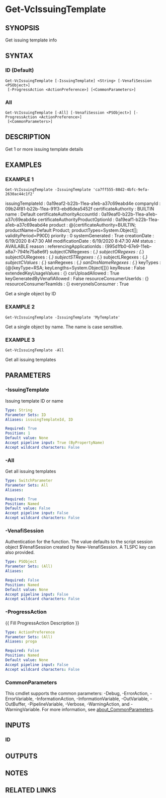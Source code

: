 # Get-VcIssuingTemplate

## SYNOPSIS
Get issuing template info

## SYNTAX

### ID (Default)
```
Get-VcIssuingTemplate [-IssuingTemplate] <String> [-VenafiSession <PSObject>]
 [-ProgressAction <ActionPreference>] [<CommonParameters>]
```

### All
```
Get-VcIssuingTemplate [-All] [-VenafiSession <PSObject>] [-ProgressAction <ActionPreference>]
 [<CommonParameters>]
```

## DESCRIPTION
Get 1 or more issuing template details

## EXAMPLES

### EXAMPLE 1
```
Get-VcIssuingTemplate -IssuingTemplate 'ca7ff555-88d2-4bfc-9efa-2630ac44c1f2'
```

issuingTemplateId                   : 0a19eaf2-b22b-11ea-a1eb-a37c69eabd4e
companyId                           : 09b24f81-b22b-11ea-91f3-ebd6dea5452f
certificateAuthority                : BUILTIN
name                                : Default
certificateAuthorityAccountId       : 0a19eaf0-b22b-11ea-a1eb-a37c69eabd4e
certificateAuthorityProductOptionId : 0a19eaf1-b22b-11ea-a1eb-a37c69eabd4e
product                             : @{certificateAuthority=BUILTIN; productName=Default Product; productTypes=System.Object\[\]; validityPeriod=P90D}
priority                            : 0
systemGenerated                     : True
creationDate                        : 6/19/2020 8:47:30 AM
modificationDate                    : 6/19/2020 8:47:30 AM
status                              : AVAILABLE
reason                              :
referencingApplicationIds           : {995d1fb0-67e9-11eb-a8a7-794fe75a8e6f}
subjectCNRegexes                    : {.*}
subjectORegexes                     : {.*}
subjectOURegexes                    : {.*}
subjectSTRegexes                    : {.*}
subjectLRegexes                     : {.*}
subjectCValues                      : {.*}
sanRegexes                          : {.*}
sanDnsNameRegexes                   : {.*}
keyTypes                            : {@{keyType=RSA; keyLengths=System.Object\[\]}}
keyReuse                            : False
extendedKeyUsageValues              : {}
csrUploadAllowed                    : True
keyGeneratedByVenafiAllowed         : False
resourceConsumerUserIds             : {}
resourceConsumerTeamIds             : {}
everyoneIsConsumer                  : True

Get a single object by ID

### EXAMPLE 2
```
Get-VcIssuingTemplate -IssuingTemplate 'MyTemplate'
```

Get a single object by name. 
The name is case sensitive.

### EXAMPLE 3
```
Get-VcIssuingTemplate -All
```

Get all issuing templates

## PARAMETERS

### -IssuingTemplate
Issuing template ID or name

```yaml
Type: String
Parameter Sets: ID
Aliases: issuingTemplateId, ID

Required: True
Position: 1
Default value: None
Accept pipeline input: True (ByPropertyName)
Accept wildcard characters: False
```

### -All
Get all issuing templates

```yaml
Type: SwitchParameter
Parameter Sets: All
Aliases:

Required: True
Position: Named
Default value: False
Accept pipeline input: False
Accept wildcard characters: False
```

### -VenafiSession
Authentication for the function.
The value defaults to the script session object $VenafiSession created by New-VenafiSession.
A TLSPC key can also provided.

```yaml
Type: PSObject
Parameter Sets: (All)
Aliases:

Required: False
Position: Named
Default value: None
Accept pipeline input: False
Accept wildcard characters: False
```

### -ProgressAction
{{ Fill ProgressAction Description }}

```yaml
Type: ActionPreference
Parameter Sets: (All)
Aliases: proga

Required: False
Position: Named
Default value: None
Accept pipeline input: False
Accept wildcard characters: False
```

### CommonParameters
This cmdlet supports the common parameters: -Debug, -ErrorAction, -ErrorVariable, -InformationAction, -InformationVariable, -OutVariable, -OutBuffer, -PipelineVariable, -Verbose, -WarningAction, and -WarningVariable. For more information, see [about_CommonParameters](http://go.microsoft.com/fwlink/?LinkID=113216).

## INPUTS

### ID
## OUTPUTS

## NOTES

## RELATED LINKS
